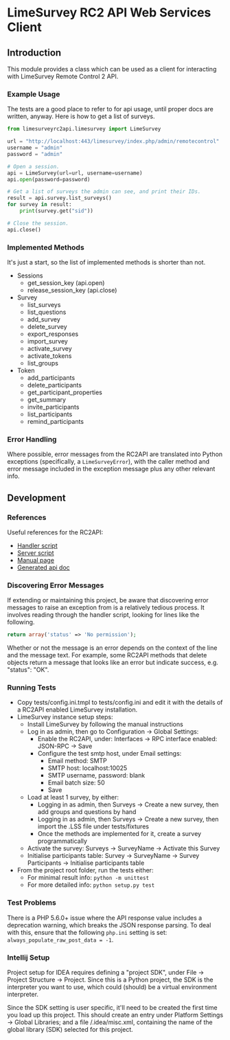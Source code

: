 # LimeSurvey RC2 API Web Services Client


## Introduction

This module provides a class which can be used as a client for interacting with LimeSurvey Remote Control 2 API.


### Example Usage

The tests are a good place to refer to for api usage, until proper docs are written, anyway. Here is how to get a list of surveys.

```python
from limesurveyrc2api.limesurvey import LimeSurvey

url = "http://localhost:443/limesurvey/index.php/admin/remotecontrol"
username = "admin"
password = "admin"

# Open a session.
api = LimeSurvey(url=url, username=username)
api.open(password=password)

# Get a list of surveys the admin can see, and print their IDs.
result = api.survey.list_surveys()
for survey in result:
    print(survey.get("sid"))

# Close the session.
api.close()
```

### Implemented Methods

It's just a start, so the list of implemented methods is shorter than not.

- Sessions
  + get_session_key (api.open)
  + release_session_key (api.close)
- Survey
  + list_surveys
  + list_questions
  + add_survey
  + delete_survey
  + export_responses
  + import_survey
  + activate_survey
  + activate_tokens
  + list_groups
- Token
  + add_participants
  + delete_participants
  + get_participant_properties
  + get_summary
  + invite_participants
  + list_participants
  + remind_participants


### Error Handling

Where possible, error messages from the RC2API are translated into Python exceptions (specifically, a `LimeSurveyError`), with the caller method and error message included in the exception message plus any other relevant info.



## Development


### References

Useful references for the RC2API:

- [Handler script](https://github.com/LimeSurvey/LimeSurvey/blob/master/application/helpers/remotecontrol/remotecontrol_handle.php)
- [Server script](https://github.com/LimeSurvey/LimeSurvey/blob/master/application/libraries/LSjsonRPCServer.php)
- [Manual page](https://manual.limesurvey.org/RemoteControl_2_API)
- [Generated api doc](https://api.limesurvey.org/classes/remotecontrol_handle.html)


### Discovering Error Messages

If extending or maintaining this project, be aware that discovering error messages to raise an exception from is a relatively tedious process. It involves reading through the handler script, looking for lines like the following.

```php
return array('status' => 'No permission');
```

Whether or not the message is an error depends on the context of the line and the message text. For example, some RC2API methods that delete objects return a message that looks like an error but indicate success, e.g. "status": "OK".


### Running Tests

- Copy tests/config.ini.tmpl to tests/config.ini and edit it with the details of a RC2API enabled LimeSurvey installation.
- LimeSurvey instance setup steps:
  - Install LimeSurvey by following the manual instructions
  - Log in as admin, then go to Configuration -> Global Settings:
    - Enable the RC2API, under: Interfaces -> RPC interface enabled: JSON-RPC -> Save
    - Configure the test smtp host, under Email settings:
      - Email method: SMTP
      - SMTP host: localhost:10025
      - SMTP username, password: blank
      - Email batch size: 50
      - Save
  - Load at least 1 survey, by either:
    - Logging in as admin, then Surveys -> Create a new survey, then add groups and questions by hand
    - Logging in as admin, then Surveys -> Create a new survey, then import the .LSS file under tests/fixtures
    - Once the methods are implemented for it, create a survey programmatically
  - Activate the survey: Surveys -> SurveyName -> Activate this Survey
  - Initialise participants table: Survey -> SurveyName -> Survey Participants -> Initialise participants table
- From the project root folder, run the tests either:
  - For minimal result info: `python -m unittest`
  - For more detailed info: `python setup.py test`


### Test Problems

There is a PHP 5.6.0+ issue where the API response value includes a deprecation warning, which breaks the JSON response parsing. To deal with this, ensure that the following `php.ini` setting is set: `always_populate_raw_post_data = -1`.


### Intellij Setup

Project setup for IDEA requires defining a "project SDK", under File -> Project Structure -> Project. Since this is a Python project, the SDK is the interpreter you want to use, which could (should) be a virtual environment interpreter.

Since the SDK setting is user specific, it'll need to be created the first time you load up this project. This should create an entry under Platform Settings -> Global Libraries; and a file /.idea/misc.xml, containing the name of the global library (SDK) selected for this project.
